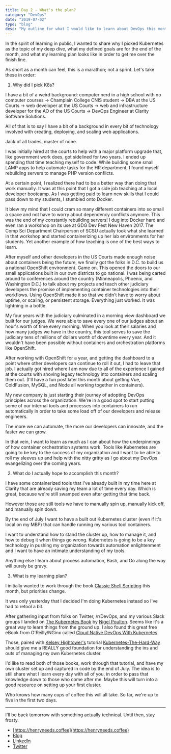 ```yaml
---
title: Day 2 - What's the plan?
category: "DevOps"
date: "2019-07-02"
type: "blog"
desc: "My outline for what I would like to learn about DevOps this month."
---
```


In the spirit of learning in public, I wanted to share why I picked Kubernetes as the topic of my deep dive, what my defined goals are for the end of the month, and what my learning plan looks like in order to get me over the finish line.

As short as a month can feel, this is a marathon; not a sprint. Let's take these in order:

1. Why did I pick K8s?

I have a bit of a weird background: computer nerd in a high school with no computer courses -> Champlain College CNIS student -> DBA at the US Courts -> web developer at the US Courts -> web and infrastructure developer for the AO of the US Courts -> DevOps Engineer at Clarity Software Solutions.

All of that is to say I have a bit of a background in every bit of technology involved with creating, deploying, and scaling web applications.

Jack of all trades, master of none.

I was initially hired at the courts to help with a major platform upgrade that, like government work does, got sidelined for two years. I ended up spending that time teaching myself to code. While building some small LAMP apps to help automate tasks for the HR department, I found myself rebuilding servers to manage PHP version conflicts.

At a certain point, I realized there had to be a better way than doing that work manually. It was at this point that I got a side job teaching at a local developer bootcamp. As I was getting paid to learn new skills that I could pass down to my students, I stumbled onto Docker.

It blew my mind that I could cram so many different containers into so small a space and not have to worry about dependency conflicts anymore. This was the end of my constantly rebuilding servers! I dug into Docker hard and even ran a workshop on its use at GDG Dev Fest New Haven 2017. The Comp Sci Department Chairperson of SCSU actually took what she learned in that workshop and started containerizing up her lab environments for her students. Yet another example of how teaching is one of the best ways to learn.

After myself and other developers in the US Courts made enough noise about containers being the future, we finally got the folks in D.C. to build us a national OpenShift environment. Game on. This opened the doors to our small applications built in our own districts to go national. I was being carted around to conferences around the country (Minneapolis, Phoenix, and Washington D.C.) to talk about my projects and teach other judiciary developers the promise of implementing container technologies into their workflows. Using OpenShift made it so that we didn't have to worry about uptime, or scaling, or persistent storage. Everything just worked. It was lightning in a bottle.

My four years with the judiciary culminated in a morning view dashboard we built for our judges. We were able to save every one of our judges about an hour's worth of time every morning. When you look at their salaries and how many judges we have in the country, this tool serves to save the judiciary tens of millions of dollars worth of downtime every year. And it wouldn't have been possible without containers and orchestration platforms like OpenShift.

After working with OpenShift for a year, and getting the dashboard to a point where other developers can continue to roll it out, I had to leave that job. I actually got hired where I am now due to all of the experience I gained at the courts with shoving legacy technology into containers and scaling them out. (I'll have a fun post later this month about getting Vue, ColdFusion, MySQL, and Node all working together in containers).

My new company is just starting their journey of adopting DevOps principles across the organization. We're in a good spot to start putting some of our internal tools and processes into containers to run automatically in order to take some load off of our developers and release engineers.

The more we can automate, the more our developers can innovate, and the faster we can grow.

In that vein, I want to learn as much as I can about how the underpinnings of how container orchestration systems work. Tools like Kubernetes are going to be key to the success of my organization and I want to be able to roll my sleeves up and help with the nitty gritty as I go about my DevOps evangelizing over the coming years.

2. What do I actually hope to accomplish this month?

I have some containerized tools that I've already built in my time here at Clarity that are already saving my team a lot of time every day. Which is great, because we're still swamped even after getting that time back.

However those are still tools we have to manually spin up, manually kick off, and manually spin down.

By the end of July I want to have a built out Kubernetes cluster (even if it's local on my MBP) that can handle running my various tool containers.

I want to understand how to stand the cluster up, how to manage it, and how to debug it when things go wrong. Kubernetes is going to be a key technology in pushing my organization towards automation enlightenment and I want to have an intimate understanding of my tools.

Anything else I learn about process automation, Bash, and Go along the way will purely be gravy.

3. What is my learning plan?

I initially wanted to work through the book [Classic Shell Scripting](http://shop.oreilly.com/product/9780596005955.do) this month, but priorities change.

It was only yesterday that I decided I'm doing Kubernetes instead so I've had to retool a bit.

After gathering input from folks on Twitter, /r/DevOps, and my various Slack groups I landed on [The Kubernetes Book](https://leanpub.com/thekubernetesbook) by [Nigel Poulton](https://twitter.com/nigelpoulton). Seems like it's a great way to learn things from the ground up. I also found this great free eBook from O'Reilly/NGinx called [Cloud Native DevOps With Kubernetes](https://www.nginx.com/resources/library/cloud-native-devops-with-kubernetes/).

Those, paired with [Kelsey Hightower's](https://github.com/kelseyhightower) tutorial [Kubernetes-The-Hard-Way](https://github.com/kelseyhightower/kubernetes-the-hard-way) should give me a REALLY good foundation for understanding the ins and outs of managing my own Kubernetes cluster.

I'd like to read both of those books, work through that tutorial, and have my own cluster set up and captured in code by the end of July. The idea is to still share what I learn every day with all of you, in order to pass that knowledge down to those who come after me. Maybe this will turn into a good resource on setting up your first cluster.

Who knows how many cups of coffee this will all take. So far, we're up to five in the first two days.

---

I'll be back tomorrow with something actually technical. Until then, stay frosty.

- [https://henryneeds.coffee](https://henryneeds.coffee)
- [Blog](https://blog.henryneeds.coffee)
- [LinkedIn](https://linkedin.com/in/henryquinniv)
- [Twitter](https://twitter.com/quinncuatro)
